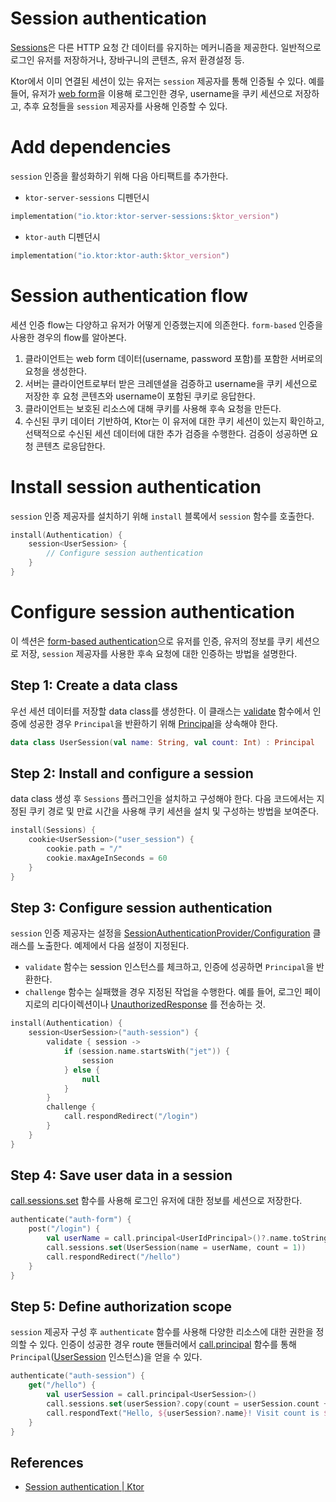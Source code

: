 # Session authentication

[Sessions](https://ktor.io/docs/sessions.html)은 다른 HTTP 요청 간 데이터를 유지하는 메커니즘을 제공한다. 일반적으로 로그인 유저를 저장하거나, 장바구니의 콘텐츠, 유저
환경설정 등.

Ktor에서 이미 연결된 세션이 있는 유저는 `session` 제공자를 통해 인증될 수 있다. 예를 들어, 유저가 [web form](https://ktor.io/docs/form.html)을 이용해 로그인한 경우,
username을 쿠키 세션으로 저장하고, 추후 요청들을 `session` 제공자를 사용해 인증할 수 있다.

# **Add dependencies**

`session` 인증을 활성화하기 위해 다음 아티팩트를 추가한다.

- `ktor-server-sessions` 디펜던시

```kotlin
implementation("io.ktor:ktor-server-sessions:$ktor_version")
```

- `ktor-auth` 디펜던시

```kotlin
implementation("io.ktor:ktor-auth:$ktor_version")
```

# **Session authentication flow**

세션 인증 flow는 다양하고 유저가 어떻게 인증했는지에 의존한다. `form-based` 인증을 사용한 경우의 flow를 알아본다.

1. 클라이언트는 web form 데이터(username, password 포함)를 포함한 서버로의 요청을 생성한다.
2. 서버는 클라이언트로부터 받은 크레덴셜을 검증하고 username을 쿠키 세션으로 저장한 후 요청 콘텐츠와 username이 포함된 쿠키로 응답한다.
3. 클라이언트는 보호된 리소스에 대해 쿠키를 사용해 후속 요청을 만든다.
4. 수신된 쿠키 데이터 기반하여, Ktor는 이 유저에 대한 쿠키 세션이 있는지 확인하고, 선택적으로 수신된 세션 데이터에 대한 추가 검증을 수행한다. 검증이 성공하면 요청 콘텐츠 로응답한다.

# **Install session authentication**

`session` 인증 제공자를 설치하기 위해 `install` 블록에서 `session` 함수를 호출한다.

```kotlin
install(Authentication) {
    session<UserSession> {
        // Configure session authentication
    }
}
```

# **Configure session authentication**

이 섹션은 [form-based authentication](https://ktor.io/docs/form.html)으로 유저를 인증, 유저의 정보를 쿠키 세션으로 저장, `session` 제공자를 사용한 후속
요청에 대한 인증하는 방법을 설명한다.

## **Step 1: Create a data class**

우선 세션 데이터를 저장할 data class를 생성한다. 이 클래스는 [validate](https://ktor.io/docs/session-auth.html#configure-session-auth) 함수에서
인증에 성공한 경우 `Principal`을 반환하기
위해 [Principal](https://api.ktor.io/ktor-features/ktor-auth/ktor-auth/io.ktor.auth/-principal/index.html)을 상속해야 한다.

```kotlin
data class UserSession(val name: String, val count: Int) : Principal
```

## **Step 2: Install and configure a session**

data class 생성 후 `Sessions` 플러그인을 설치하고 구성해야 한다. 다음 코드에서는 지정된 쿠키 경로 및 만료 시간을 사용해 쿠키 세션을 설치 및 구성하는 방법을 보여준다.

```kotlin
install(Sessions) {
    cookie<UserSession>("user_session") {
        cookie.path = "/"
        cookie.maxAgeInSeconds = 60
    }
}
```

## **Step 3: Configure session authentication**

`session` 인증 제공자는
설정을 [SessionAuthenticationProvider/Configuration](https://api.ktor.io/ktor-features/ktor-auth/ktor-auth/io.ktor.auth/-session-authentication-provider/-configuration/index.html)
클래스를 노출한다. 예제에서 다음 설정이 지정된다.

- `validate` 함수는 session 인스턴스를 체크하고, 인증에 성공하면 `Principal`을 반환한다.
- `challenge` 함수는 실패했을 경우 지정된 작업을 수행한다. 예를 들어, 로그인 페이지로의
  리다이렉션이나 [UnauthorizedResponse](https://api.ktor.io/ktor-features/ktor-auth/ktor-auth/io.ktor.auth/-unauthorized-response/index.html)
  를 전송하는 것.

```kotlin
install(Authentication) {
    session<UserSession>("auth-session") {
        validate { session ->
            if (session.name.startsWith("jet")) {
                session
            } else {
                null
            }
        }
        challenge {
            call.respondRedirect("/login")
        }
    }
}
```

## **Step 4: Save user data in a session**

[call.sessions.set](https://ktor.io/docs/sessions.html#set-content) 함수를 사용해 로그인 유저에 대한 정보를 세션으로 저장한다.

```kotlin
authenticate("auth-form") {
    post("/login") {
        val userName = call.principal<UserIdPrincipal>()?.name.toString()
        call.sessions.set(UserSession(name = userName, count = 1))
        call.respondRedirect("/hello")
    }
}
```

## **Step 5: Define authorization scope**

`session` 제공자 구성 후 `authenticate` 함수를 사용해 다양한 리소스에 대한 권한을 정의할 수 있다. 인증이 성공한 경우 route
핸들러에서 [call.principal](https://api.ktor.io/ktor-features/ktor-auth/ktor-auth/io.ktor.auth/principal.html) 함수를
통해 `Principal`([UserSession](https://ktor.io/docs/session-auth.html#data-class) 인스턴스)을 얻을 수 있다.

```kotlin
authenticate("auth-session") {
    get("/hello") {
        val userSession = call.principal<UserSession>()
        call.sessions.set(userSession?.copy(count = userSession.count + 1))
        call.respondText("Hello, ${userSession?.name}! Visit count is ${userSession?.count}.")
    }
}
```

## References

* [Session authentication | Ktor](https://ktor.io/docs/session-auth.html)